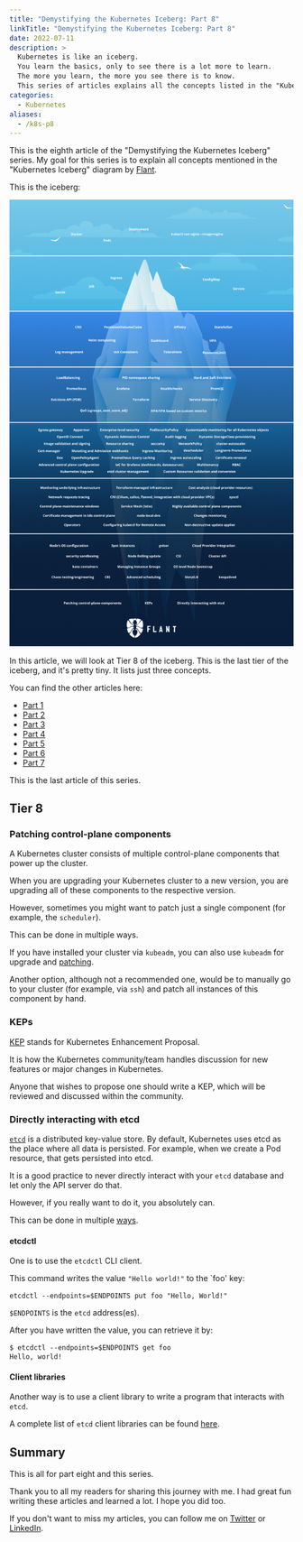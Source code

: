 ```yaml
---
title: "Demystifying the Kubernetes Iceberg: Part 8"
linkTitle: "Demystifying the Kubernetes Iceberg: Part 8"
date: 2022-07-11
description: >
  Kubernetes is like an iceberg.
  You learn the basics, only to see there is a lot more to learn.
  The more you learn, the more you see there is to know.
  This series of articles explains all the concepts listed in the "Kubernetes Iceberg" diagram by Flant.
categories:
  - Kubernetes
aliases:
  - /k8s-p8
---
```



This is the eighth article of the "Demystifying the Kubernetes Iceberg" series.
My goal for this series is to explain all concepts mentioned in the "Kubernetes Iceberg" diagram by [Flant](https://flant.com/).

This is the iceberg:

![The Kubernetes Iceberg meme](/images/kubernetes-iceberg.png)

In this article, we will look at Tier 8 of the iceberg.
This is the last tier of the iceberg, and it's pretty tiny.
It lists just three concepts.

You can find the other articles here:

- [Part 1](/blog/2022/05/15/demystifying-the-kubernetes-iceberg-part-1/)
- [Part 2](/blog/2022/05/22/demystifying-the-kubernetes-iceberg-part-2/)
- [Part 3](/blog/2022/05/22/demystifying-the-kubernetes-iceberg-part-3/)
- [Part 4](/blog/2022/06/05/demystifying-the-kubernetes-iceberg-part-4/)
- [Part 5](/blog/2022/06/12/demystifying-the-kubernetes-iceberg-part-5/)
- [Part 6](/blog/2022/06/27/demystifying-the-kubernetes-iceberg-part-6/)
- [Part 7](/blog/2022/07/04/demystifying-the-kubernetes-iceberg-part-7/)

This is the last article of this series.

## Tier 8

### Patching control-plane components

A Kubernetes cluster consists of multiple control-plane components that power up the cluster.

When you are upgrading your Kubernetes cluster to a new version, you are upgrading all of these components to the respective version.

However, sometimes you might want to patch just a single component (for example, the `scheduler`).

This can be done in multiple ways.

If you have installed your cluster via `kubeadm`, you can also use `kubeadm` for upgrade and [patching](https://kubernetes.io/docs/setup/production-environment/tools/kubeadm/control-plane-flags/#patches).

Another option, although not a recommended one, would be to manually go to your cluster (for example, via `ssh`) and patch all instances of this component by hand.

### KEPs

[KEP](https://github.com/kubernetes/enhancements/blob/master/keps/README.md) stands for Kubernetes Enhancement Proposal.

It is how the Kubernetes community/team handles discussion for new features or major changes in Kubernetes.

Anyone that wishes to propose one should write a KEP, which will be reviewed and discussed within the community.

### Directly interacting with etcd

[`etcd`](https://etcd.io/) is a distributed key-value store.
By default, Kubernetes uses etcd as the place where all data is persisted.
For example, when we create a Pod resource, that gets persisted into etcd.

It is a good practice to never directly interact with your `etcd` database and let only the API server do that.

However, if you really want to do it, you absolutely can.

This can be done in multiple [ways](https://etcd.io/docs/v3.5/tutorials/how-to-access-etcd/).

#### etcdctl

One is to use the `etcdctl` CLI client.

This command writes the value `"Hello world!"` to the `foo' key:

```shell
etcdctl --endpoints=$ENDPOINTS put foo "Hello, World!"
```

`$ENDPOINTS` is the `etcd` address(es).

After you have written the value, you can retrieve it by:

```shell
$ etcdctl --endpoints=$ENDPOINTS get foo
Hello, world!
```

#### Client libraries

Another way is to use a client library to write a program that interacts with `etcd`.

A complete list of `etcd` client libraries can be found [here](https://etcd.io/docs/v3.5/integrations/#libraries).

## Summary

This is all for part eight and this series.

Thank you to all my readers for sharing this journey with me.
I had great fun writing these articles and learned a lot.
I hope you did too.

If you don't want to miss my articles, you can follow me on [Twitter](https://twitter.com/a_sankov) or [LinkedIn](https://www.linkedin.com/in/asankov/).
